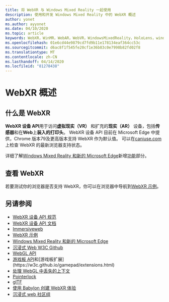 ```yaml
---
title: 将 WebXR 与 Windows Mixed Reality 一起使用
description: 使用和开发 Windows Mixed Reality 中的 WebXR 概述
author: yonet
ms.author: ayyonet
ms.date: 04/10/2020
ms.topic: article
keywords: WebXR，WinMR，WebAR，WebVR，WindowsMixedReality，HoloLens，windows mixed reality，web vr，web xr，web mr，web ar，360，360视频，360视频，360照片，360照片，360内容，沉浸式 web，immersiveweb，IW
ms.openlocfilehash: 01e6cd44e9879cd7fd9b11e178134eaf364cc53c
ms.sourcegitcommit: d6ac8f1f545fe20cf1e36b83c0e7998b82fd02f8
ms.translationtype: MT
ms.contentlocale: zh-CN
ms.lasthandoff: 04/14/2020
ms.locfileid: "81278438"
---
```

# <a name="webxr-overview"></a>WebXR 概述

## <a name="what-is-webxr"></a>什么是 WebXR

**WebXR 设备 API**用于访问**虚拟现实（VR）** 和扩充的**现实（AR）** 设备，包括**传感器**和在**Web**上**装入的打印头**。 WebXR 设备 API 目前在 Microsoft Edge 中提供，Chrome 版本79及更高版本支持 WebXR 作为默认值。 可以在[caniuse.com](https://caniuse.com/#search=webxr)上检查 WebXR 的最新浏览器支持状态。

详细了解[Windows Mixed Reality 和新的 Microsoft Edge](https://docs.microsoft.com/windows/mixed-reality/new-microsoft-edge#introducing-the-new-microsoft-edge)新增[功能](https://docs.microsoft.com/windows/mixed-reality/mrtk-porting-guide)部分。

## <a name="viewing-webxr"></a>查看 WebXR

若要测试你的浏览器是否支持 WebXR，你可以在浏览器中导航到[WebXR 示例](https://immersive-web.github.io/webxr-samples/)。

## <a name="see-also"></a>另请参阅

* [WebXR 设备 API 规范](https://immersive-web.github.io/webxr/)
* [WebXR 设备 API 文档](https://developer.mozilla.org/en-US/docs/Web/API/WebXR_Device_API)
* [Immersiveweb](https://immersiveweb.dev/)
* [WebXR 示例](https://immersive-web.github.io/webxr-samples/)
* [Windows Mixed Reality 和新的 Microsoft Edge](https://docs.microsoft.com/windows/mixed-reality/new-microsoft-edge#introducing-the-new-microsoft-edge)
* [沉浸式 Web W3C Github](https://github.com/immersive-web)
* [WebGL API](https://msdn.microsoft.com/library/bg182648(v=vs.85).aspx)
* [游戏板 API](https://msdn.microsoft.com/library/dn743630(v=vs.85).aspx)和[游戏板扩展](https://w3c.github.io/gamepad/extensions.html)
* [处理 WebGL 中丢失的上下文](https://www.khronos.org/webgl/wiki/HandlingContextLost)
* [Pointerlock](https://www.w3.org/TR/pointerlock/)
* [glTF](https://www.khronos.org/gltf)
* [使用 Babylon 创建 WebXR 体验](https://doc.babylonjs.com/how_to/introduction_to_webxr)
* [沉浸式 web 社区组](https://www.w3.org/community/immersive-web/)
